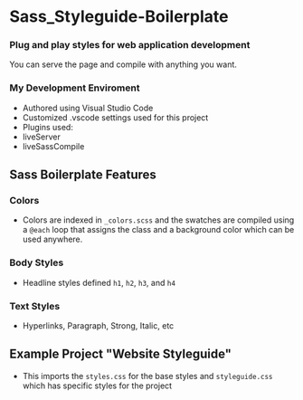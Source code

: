 # Sass_Styleguide-Boilerplate
### Plug and play styles for web application development

You can serve the page and compile with anything you want.
### My Development Enviroment
 - Authored using Visual Studio Code
 - Customized .vscode settings used for this project
 - Plugins used:
  - liveServer
  - liveSassCompile

## Sass Boilerplate Features
### Colors 
 - Colors are indexed in `_colors.scss` and the swatches are compiled using a `@each` loop that assigns the class and a background color which can be used anywhere.
 
### Body Styles
 - Headline styles defined `h1`, `h2`, `h3`, and `h4`
 
### Text Styles
 - Hyperlinks, Paragraph, Strong, Italic, etc
 
## Example Project "Website Styleguide"
 - This imports the `styles.css` for the base styles and `styleguide.css` which has specific styles for the project
